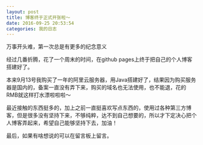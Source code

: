 ```yaml
---
layout: post
title: 博客终于正式开张啦～
date: 2016-09-25 20:53:54
categories: 我的日志
---
```


万事开头难，第一次总是有更多的纪念意义

经过几番折腾，花了一个周末的时间，在github pages上终于把自己的个人博客搭建好了。

本来9月13号我购买了一年的阿里云服务器，用Java搭建好了，结果因为购买服务器是国内的，备案一直没有弄下来，购买的域名也无法使用，也不能退，花的RMB就这样打水漂啦啦啦～

最近接触的东西挺多的，加上之前一直挺喜欢写点东西的，使用过各种第三方博客，但是很多没有坚持下来，不够纯粹，达不到自己想要的，所以才下定决心把个人博客弄起来，希望自己能够坚持下去，加油！

最后，如果有啥想说的可以在留言板上留言。



